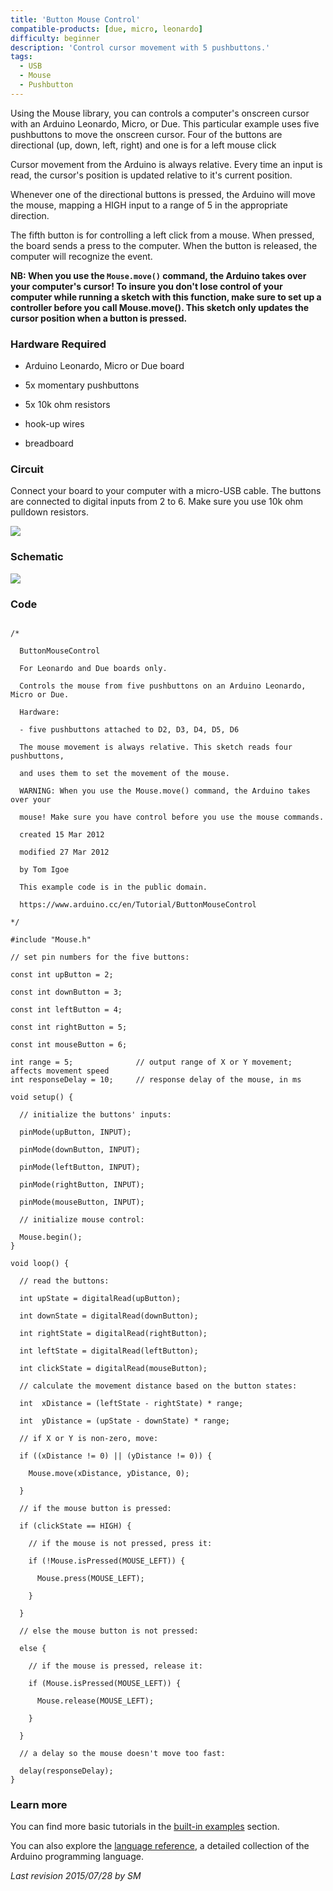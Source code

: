 ```yaml
---
title: 'Button Mouse Control'
compatible-products: [due, micro, leonardo]
difficulty: beginner
description: 'Control cursor movement with 5 pushbuttons.'
tags: 
  - USB
  - Mouse 
  - Pushbutton
---
```


Using the Mouse library, you can controls a computer's onscreen cursor with an Arduino Leonardo, Micro, or Due.  This particular example uses five pushbuttons to move the onscreen cursor. Four of the buttons are directional (up, down, left, right) and one is for a left mouse click

Cursor movement from the Arduino is always relative. Every time an input is read, the cursor's position is updated relative to it's current position.

Whenever one of the directional buttons is pressed, the Arduino will move the mouse, mapping a HIGH input to a range of 5 in the appropriate direction.

The fifth button is for controlling a left click from a mouse. When pressed, the board sends a press to the computer. When the button is released, the computer will recognize the event.

**NB:  When you use the `Mouse.move()` command, the Arduino takes over your computer's cursor! To insure you don't lose control of your computer while running a sketch with this function, make sure to set up a controller before you call Mouse.move(). This sketch only updates the cursor position when a button is pressed.**

### Hardware Required

- Arduino Leonardo, Micro or Due board

- 5x momentary pushbuttons

- 5x 10k ohm resistors

- hook-up wires

- breadboard

### Circuit

Connect your board to your computer with a micro-USB cable. The buttons are connected to digital inputs from 2 to 6. Make sure you use 10k ohm pulldown resistors.


![](assets/circuit.png)

### Schematic 

![](assets/schematic.png)

### Code

```arduino

/*

  ButtonMouseControl

  For Leonardo and Due boards only.

  Controls the mouse from five pushbuttons on an Arduino Leonardo, Micro or Due.

  Hardware:

  - five pushbuttons attached to D2, D3, D4, D5, D6

  The mouse movement is always relative. This sketch reads four pushbuttons,

  and uses them to set the movement of the mouse.

  WARNING: When you use the Mouse.move() command, the Arduino takes over your

  mouse! Make sure you have control before you use the mouse commands.

  created 15 Mar 2012

  modified 27 Mar 2012

  by Tom Igoe

  This example code is in the public domain.

  https://www.arduino.cc/en/Tutorial/ButtonMouseControl

*/

#include "Mouse.h"

// set pin numbers for the five buttons:

const int upButton = 2;

const int downButton = 3;

const int leftButton = 4;

const int rightButton = 5;

const int mouseButton = 6;

int range = 5;              // output range of X or Y movement; affects movement speed
int responseDelay = 10;     // response delay of the mouse, in ms

void setup() {

  // initialize the buttons' inputs:

  pinMode(upButton, INPUT);

  pinMode(downButton, INPUT);

  pinMode(leftButton, INPUT);

  pinMode(rightButton, INPUT);

  pinMode(mouseButton, INPUT);

  // initialize mouse control:

  Mouse.begin();
}

void loop() {

  // read the buttons:

  int upState = digitalRead(upButton);

  int downState = digitalRead(downButton);

  int rightState = digitalRead(rightButton);

  int leftState = digitalRead(leftButton);

  int clickState = digitalRead(mouseButton);

  // calculate the movement distance based on the button states:

  int  xDistance = (leftState - rightState) * range;

  int  yDistance = (upState - downState) * range;

  // if X or Y is non-zero, move:

  if ((xDistance != 0) || (yDistance != 0)) {

    Mouse.move(xDistance, yDistance, 0);

  }

  // if the mouse button is pressed:

  if (clickState == HIGH) {

    // if the mouse is not pressed, press it:

    if (!Mouse.isPressed(MOUSE_LEFT)) {

      Mouse.press(MOUSE_LEFT);

    }

  }

  // else the mouse button is not pressed:

  else {

    // if the mouse is pressed, release it:

    if (Mouse.isPressed(MOUSE_LEFT)) {

      Mouse.release(MOUSE_LEFT);

    }

  }

  // a delay so the mouse doesn't move too fast:

  delay(responseDelay);
}
```

### Learn more

You can find more basic tutorials in the [built-in examples](/built-in-examples) section.

You can also explore the [language reference](https://www.arduino.cc/reference/en/), a detailed collection of the Arduino programming language.

*Last revision 2015/07/28 by SM*